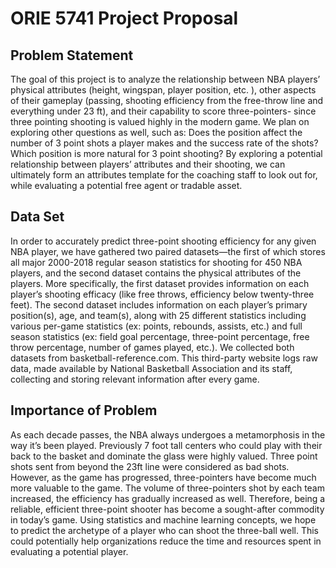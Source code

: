 # ORIE 5741 Project Proposal

## Problem Statement
The goal of this project is to analyze the relationship between NBA players’ physical attributes (height, wingspan, player position, etc. ), other aspects of their gameplay (passing, shooting efficiency from the free-throw line and everything under 23 ft), and their capability to score three-pointers- since three pointing shooting is valued highly in the modern game. We plan on exploring other questions as well, such as: Does the position affect the number of 3 point shots a player makes and the success rate of the shots? Which position is more natural for 3 point shooting? By exploring a potential relationship between players’ attributes and their shooting, we can ultimately form an attributes template for the coaching staff to look out for, while evaluating a potential free agent or tradable asset. 

## Data Set 
In order to accurately predict three-point shooting efficiency for any given NBA player, we have gathered two paired datasets—the first of which stores all major 2000-2018 regular season statistics for shooting for 450 NBA players, and the second dataset contains the physical attributes of the players. More specifically, the first dataset provides information on each player’s shooting efficacy (like free throws, efficiency below twenty-three feet). The second dataset includes information on each player’s primary position(s), age, and team(s), along with 25 different statistics including various per-game statistics (ex: points, rebounds, assists, etc.) and full season statistics (ex: field goal percentage, three-point percentage, free throw percentage, number of games played, etc.). We collected both datasets from basketball-reference.com. This third-party website logs raw data, made available by National Basketball Association and its staff, collecting and storing relevant information after every game. 

## Importance of Problem
As each decade passes, the NBA always undergoes a metamorphosis in the way it’s been played. Previously 7 foot tall centers who could play with their back to the basket and dominate the glass were highly valued. Three point shots sent from beyond the 23ft line were considered as bad shots. However, as the game has progressed, three-pointers have become much more valuable to the game. The volume of three-pointers shot by each team increased, the efficiency has gradually increased as well. Therefore, being a reliable, efficient three-point shooter has become a sought-after commodity in today’s game. Using statistics and machine learning concepts, we hope to predict the archetype of a player who can shoot the three-ball well. This could potentially help organizations reduce the time and resources spent in evaluating a potential player.
